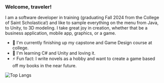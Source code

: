 ### Welcome, traveler!

I am a software developer in training (graduating Fall 2024 from the College of Saint Scholastica!) and like to sample everything on the menu from Java, to Unity, to 3D modeling. I take great joy in creation, whether that be a business application, mobile app, graphics, or a game. 

- 🔭 I'm currently finishing up my capstone and Game Design course at college.
- 🌱 I'm learning C# and Unity and loving it.
- ⚡ Fun fact: I write novels as a hobby and want to create a game based off my books in the near future.

![Top Langs](https://github-readme-stats.vercel.app/api/top-langs/?username=bethanyhelwig&layout=compact)
